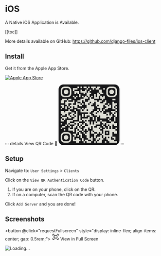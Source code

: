 # iOS

A Native iOS Application is Available.

[[toc]]

More details available on GitHub: https://github.com/django-files/ios-client

## Install

Get it from the Apple App Store.

[![Apple App Store](https://df.cssnr.com/raw/apple.png)](https://apps.apple.com/us/app/django-files/id6742523003)

::: details View QR Code 📸
[![Apple App Store](https://raw.githubusercontent.com/django-files/repo-images/refs/heads/master/ios-client/qr/apple.png)](https://apps.apple.com/us/app/django-files/id6742523003)
:::

## Setup

Navigate to: `User Settings` > `Clients`

Click on the `View QR Authentication Code` button.

1. If you are on your phone, click on the QR.
2. If on a computer, scan the QR code with your phone.

Click `Add Server` and you are done!

## Screenshots

<!--suppress HtmlUnknownAttribute -->
<script setup>
const requestFullscreen = () => document.querySelector('.swiper')?.requestFullscreen()
</script>

<button @click="requestFullscreen" style="display: inline-flex; align-items: center; gap: 0.5rem;">
<svg xmlns="http://www.w3.org/2000/svg" width="24" height="24" viewBox="0 0 24 24" fill="none" stroke="currentColor" stroke-width="2" stroke-linecap="round" stroke-linejoin="round" class="lucide lucide-fullscreen-icon lucide-fullscreen"><path d="M3 7V5a2 2 0 0 1 2-2h2"/><path d="M17 3h2a2 2 0 0 1 2 2v2"/><path d="M21 17v2a2 2 0 0 1-2 2h-2"/><path d="M7 21H5a2 2 0 0 1-2-2v-2"/><rect width="10" height="8" x="7" y="8" rx="1"/></svg>
View in Full Screen
</button>

<!--suppress HtmlUnknownTag -->
<ClientOnly>
<Swiper
    :modules="[Keyboard, Mousewheel, Navigation, Pagination, EffectCoverflow]"
    :slides-per-view="1"
    :breakpoints="{ 1096: { slidesPerView: 3 }}"
    :pagination="{ clickable: true, type: 'fraction' }"
    :coverflowEffect="{ slideShadows: false }"
    :keyboard="true"
    :mousewheel="true"
    :navigation="true"
    :grabCursor="true"
    :loop="true"
    :lazyPreloadPrevNext="2"
    :effect="'coverflow'"
    class="swiper">
<SwiperSlide v-for="i in 7" :key="i">
    <img :src="`https://raw.githubusercontent.com/django-files/repo-images/refs/heads/master/ios-client/docs/${i}.jpg`" alt="Loading..." loading="lazy" />
</SwiperSlide>
</Swiper>
</ClientOnly>
